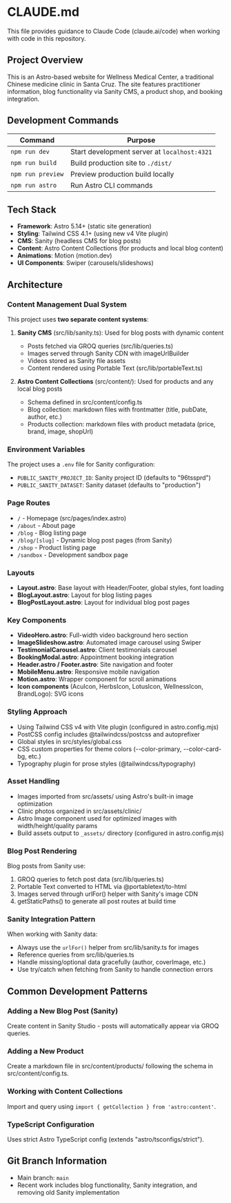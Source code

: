 # CLAUDE.md

This file provides guidance to Claude Code (claude.ai/code) when working with code in this repository.

## Project Overview

This is an Astro-based website for Wellness Medical Center, a traditional Chinese medicine clinic in Santa Cruz. The site features practitioner information, blog functionality via Sanity CMS, a product shop, and booking integration.

## Development Commands

| Command | Purpose |
|---------|---------|
| `npm run dev` | Start development server at `localhost:4321` |
| `npm run build` | Build production site to `./dist/` |
| `npm run preview` | Preview production build locally |
| `npm run astro` | Run Astro CLI commands |

## Tech Stack

- **Framework**: Astro 5.14+ (static site generation)
- **Styling**: Tailwind CSS 4.1+ (using new v4 Vite plugin)
- **CMS**: Sanity (headless CMS for blog posts)
- **Content**: Astro Content Collections (for products and local blog content)
- **Animations**: Motion (motion.dev)
- **UI Components**: Swiper (carousels/slideshows)

## Architecture

### Content Management Dual System

This project uses **two separate content systems**:

1. **Sanity CMS** (src/lib/sanity.ts): Used for blog posts with dynamic content
   - Posts fetched via GROQ queries (src/lib/queries.ts)
   - Images served through Sanity CDN with imageUrlBuilder
   - Videos stored as Sanity file assets
   - Content rendered using Portable Text (src/lib/portableText.ts)

2. **Astro Content Collections** (src/content/): Used for products and any local blog posts
   - Schema defined in src/content/config.ts
   - Blog collection: markdown files with frontmatter (title, pubDate, author, etc.)
   - Products collection: markdown files with product metadata (price, brand, image, shopUrl)

### Environment Variables

The project uses a `.env` file for Sanity configuration:
- `PUBLIC_SANITY_PROJECT_ID`: Sanity project ID (defaults to "96tssprd")
- `PUBLIC_SANITY_DATASET`: Sanity dataset (defaults to "production")

### Page Routes

- `/` - Homepage (src/pages/index.astro)
- `/about` - About page
- `/blog` - Blog listing page
- `/blog/[slug]` - Dynamic blog post pages (from Sanity)
- `/shop` - Product listing page
- `/sandbox` - Development sandbox page

### Layouts

- **Layout.astro**: Base layout with Header/Footer, global styles, font loading
- **BlogLayout.astro**: Layout for blog listing pages
- **BlogPostLayout.astro**: Layout for individual blog post pages

### Key Components

- **VideoHero.astro**: Full-width video background hero section
- **ImageSlideshow.astro**: Automated image carousel using Swiper
- **TestimonialCarousel.astro**: Client testimonials carousel
- **BookingModal.astro**: Appointment booking integration
- **Header.astro / Footer.astro**: Site navigation and footer
- **MobileMenu.astro**: Responsive mobile navigation
- **Motion.astro**: Wrapper component for scroll animations
- **Icon components** (AcuIcon, HerbsIcon, LotusIcon, WellnessIcon, BrandLogo): SVG icons

### Styling Approach

- Using Tailwind CSS v4 with Vite plugin (configured in astro.config.mjs)
- PostCSS config includes @tailwindcss/postcss and autoprefixer
- Global styles in src/styles/global.css
- CSS custom properties for theme colors (--color-primary, --color-card-bg, etc.)
- Typography plugin for prose styles (@tailwindcss/typography)

### Asset Handling

- Images imported from src/assets/ using Astro's built-in image optimization
- Clinic photos organized in src/assets/clinic/
- Astro Image component used for optimized images with width/height/quality params
- Build assets output to `_assets/` directory (configured in astro.config.mjs)

### Blog Post Rendering

Blog posts from Sanity use:
1. GROQ queries to fetch post data (src/lib/queries.ts)
2. Portable Text converted to HTML via @portabletext/to-html
3. Images served through urlFor() helper with Sanity's image CDN
4. getStaticPaths() to generate all post routes at build time

### Sanity Integration Pattern

When working with Sanity data:
- Always use the `urlFor()` helper from src/lib/sanity.ts for images
- Reference queries from src/lib/queries.ts
- Handle missing/optional data gracefully (author, coverImage, etc.)
- Use try/catch when fetching from Sanity to handle connection errors

## Common Development Patterns

### Adding a New Blog Post (Sanity)
Create content in Sanity Studio - posts will automatically appear via GROQ queries.

### Adding a New Product
Create a markdown file in src/content/products/ following the schema in src/content/config.ts.

### Working with Content Collections
Import and query using `import { getCollection } from 'astro:content'`.

### TypeScript Configuration
Uses strict Astro TypeScript config (extends "astro/tsconfigs/strict").

## Git Branch Information

- Main branch: `main`
- Recent work includes blog functionality, Sanity integration, and removing old Sanity implementation
